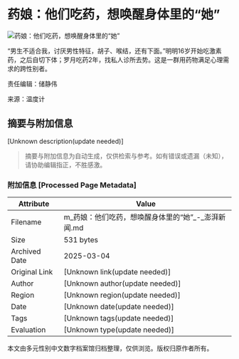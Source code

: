 # 药娘：他们吃药，想唤醒身体里的“她”

![药娘：他们吃药，想唤醒身体里的“她”](https://image.thepaper.cn/image/9/577/448.jpg)

“男生不适合我，讨厌男性特征，胡子、喉结，还有下面。”明明16岁开始吃激素药，之后自切下体；罗月吃药2年，找私人诊所去势。这是一群用药物满足心理需求的跨性别者。

责任编辑：储静伟

来源：温度计
<!-- tcd_original_link https://m.thepaper.cn/newsDetail_forward_2334599?from=sohu -->


## 摘要与附加信息

<!-- tcd_abstract -->
[Unknown description(update needed)]
<!-- tcd_abstract_end -->

> 摘要与附加信息为自动生成，仅供检索与参考。如有错误或遗漏（未知），请协助编辑指正，不胜感激。

### 附加信息 [Processed Page Metadata]

| Attribute       | Value                                  |
|-----------------|----------------------------------------|
| Filename        | m_药娘：他们吃药，想唤醒身体里的“她”_-_澎湃新闻.md                             |
| Size            | 531 bytes                           |
| Archived Date   | 2025-03-04                             |
| Original Link   | [Unknown link(update needed)]                       |
| Author          | [Unknown author(update needed)]                               |
| Region          | [Unknown region(update needed)]                               |
| Date            | [Unknown date(update needed)]                                 |
| Tags            | [Unknown tags(update needed)]                                 |
| Evaluation            | [Unknown type(update needed)]                                 |
<!-- tcd_table_end -->

本文由多元性别中文数字档案馆归档整理，仅供浏览。版权归原作者所有。
